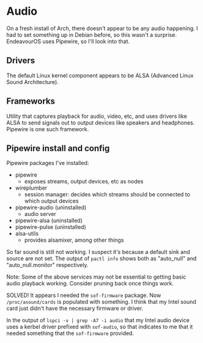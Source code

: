 # Audio

On a fresh install of Arch, there doesn't appear to be any audio happening. I had to set something up in Debian before, so this wasn't a surprise. EndeavourOS uses Pipewire, so I'll look into that.

## Drivers

The default Linux kernel component appears to be ALSA (Advanced Linux Sound Architecture).

## Frameworks

Utility that captures playback for audio, video, etc, and uses drivers like ALSA to send signals out to output devices like speakers and headphones. Pipewire is one such framework.

## Pipewire install and config

Pipewire packages I've installed:
- pipewire
  - exposes streams, output devices, etc as nodes 
- wireplumber
  - session manager: decides which streams should be connected to which output devices
- pipewire-audio (uninstalled)
  - audio server
- pipewire-alsa (uninstalled)
- pipewire-pulse (uninstalled)
- alsa-utils
  - provides alsamixer, among other things

So far sound is still not working. I suspect it's because a default sink and source are not set. The output of `pactl info` shows both as "auto_null" and "auto_null.monitor" respectively.

Note: Some of the above services may not be essential to getting basic audio playback working. Consider pruning back once things work.

SOLVED!
It appears I needed the `sof-firmware` package. Now `/proc/asound/cards` is populated with something. I think that my Intel sound card just didn't have the necessary firmware or driver. 

In the output of `lspci -v | grep -A7 -i audio` that my Intel audio device uses a kerbel driver prefixed with `sof-audio`, so that indicates to me that it needed something that the `sof-firmware` provided.
